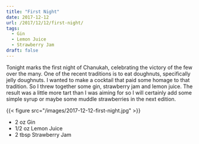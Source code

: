 ```yaml
---
title: "First Night"
date: 2017-12-12
url: /2017/12/12/first-night/
tags:
  - Gin
  - Lemon Juice
  - Strawberry Jam
draft: false
---
```


Tonight marks the first night of Chanukah, celebrating the victory of the few over the many. One of the recent traditions is to eat doughnuts, specifically jelly doughnuts. I wanted to make a cocktail that paid some homage to that tradition. So I threw together some gin, strawberry jam and lemon juice. The result was a little more tart than I was aiming for so I will certainly add some simple syrup or maybe some muddle strawberries in the next edition.


{{< figure src="/images/2017-12-12-first-night.jpg" >}}

* 2 oz Gin
* 1/2 oz Lemon Juice
* 2 tbsp Strawberry Jam


